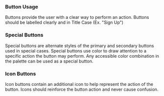 ### Button Usage

Buttons provide the user with a clear way to perform an action. Buttons should be labelled clearly and in Title Case (Ex. "Sign Up")

### Special Buttons

Special buttons are alternate styles of the primary and secondary buttons used in special cases. Special buttons use color to draw attention to a specific action the button may perform. Any accessible color combination in the palette can be used as a special button.

### Icon Buttons

Icon buttons contain an additional icon to help represent the action of the button. Icons should reinforce the button action and never cause confusion. 
